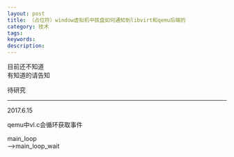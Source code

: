 ```yaml
---
layout: post
title: （占位符）window虚拟机中拔盘如何通知到libvirt和qemu后端的
category: 技术
tags: 
keywords: 
description: 
---
```


目前还不知道  
有知道的请告知  


待研究  


----------
2017.6.15  

qemu中vl.c会循环获取事件  

main_loop  
-->main_loop_wait  
